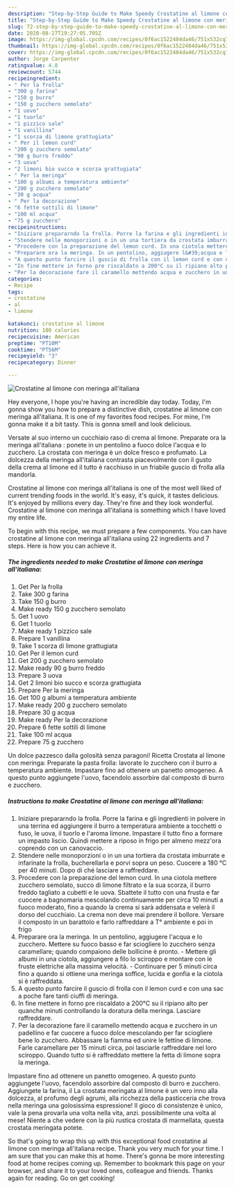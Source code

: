 ```yaml
---
description: "Step-by-Step Guide to Make Speedy Crostatine al limone con meringa all&amp;#39;italiana"
title: "Step-by-Step Guide to Make Speedy Crostatine al limone con meringa all&amp;#39;italiana"
slug: 72-step-by-step-guide-to-make-speedy-crostatine-al-limone-con-meringa-all-and-39-italiana
date: 2020-08-27T19:27:05.705Z
image: https://img-global.cpcdn.com/recipes/0f6ac1522484da46/751x532cq70/crostatine-al-limone-con-meringa-allitaliana-recipe-main-photo.jpg
thumbnail: https://img-global.cpcdn.com/recipes/0f6ac1522484da46/751x532cq70/crostatine-al-limone-con-meringa-allitaliana-recipe-main-photo.jpg
cover: https://img-global.cpcdn.com/recipes/0f6ac1522484da46/751x532cq70/crostatine-al-limone-con-meringa-allitaliana-recipe-main-photo.jpg
author: Jorge Carpenter
ratingvalue: 4.8
reviewcount: 5744
recipeingredient:
- " Per la frolla"
- "300 g farina"
- "150 g burro"
- "150 g zucchero semolato"
- "1 uovo"
- "1 tuorlo"
- "1 pizzico sale"
- "1 vanillina"
- "1 scorza di limone grattugiata"
- " Per il lemon curd"
- "200 g zucchero semolato"
- "90 g burro freddo"
- "3 uova"
- "2 limoni bio succo e scorza grattugiata"
- " Per la meringa"
- "100 g albumi a temperatura ambiente"
- "200 g zucchero semolato"
- "30 g acqua"
- " Per la decorazione"
- "6 fette sottili di limone"
- "100 ml acqua"
- "75 g zucchero"
recipeinstructions:
- "Iniziare prepararndo la frolla. Porre la farina e gli ingredienti in polvere in una terrina ed aggiungere il burro a temperatura ambiente a tocchetti o fuso, le uova, il tuorlo e l&#39;aroma limone. Impastare il tutto fino a formare un impasto liscio. Quindi mettere a riposo in frigo per almeno mezz&#39;ora coprendo con un canovaccio."
- "Stendere nelle monoporzioni o in un una tortiera da crostata imburrate e infarinate la frolla, bucherellarla e porvi sopra un peso. Cuocere a 180 °C per 40 minuti. Dopo di ché lasciare a raffreddare."
- "Procedere con la preparazione del lemon curd. In una ciotola mettere zucchero semolato, succo di limone filtrato e la sua scorza, il burro freddo tagliato a cubetti e le uova. Sbattete il tutto con una frusta e far cuocere a bagnomaria mescolando continuamente per circa 10 minuti a fuoco moderato, fino a quando la crema si sarà addensata e velerà il dorso del cucchiaio. La crema non deve mai prendere il bollore. Versare il composto in un barattolo e farlo raffreddare a T° ambiente e poi in frigo"
- "Preparare ora la meringa. In un pentolino, aggiugere l&#39;acqua e lo zucchero. Mettere su fuoco basso e far sciogliere lo zucchero senza caramellare; quando compaiono delle bollicine è pronto.  Mettere gli albumi in una ciotola, aggiungere a filo lo sciroppo e montare con le fruste elettriche alla massima velocità.  Continuare per 5 minuti circa fino a quando si ottiene una meringa soffice, lucida e gonfia e la ciotola si è raffreddata."
- "A questo punto farcire il guscio di frolla con il lemon curd e con una sac a poche fare tanti ciuffi di meringa."
- "In fine mettere in forno pre riscaldato a 200°C su il ripiano alto per quanche minuti controllando la doratura della meringa. Lasciare raffreddare."
- "Per la decorazione fare il caramello mettendo acqua e zucchero in un padellino e far cuocere a fuoco dolce mescolando per far sciogliere bene lo zucchero. Abbassare la fiamma ed unire le fettine di limone. Farle caramellare per 15 minuti circa, poi lasciarle raffreddare nel loro sciroppo. Quando tutto si è raffreddato mettere la fetta di limone sopra la meringa."
categories:
- Recipe
tags:
- crostatine
- al
- limone

katakunci: crostatine al limone 
nutrition: 180 calories
recipecuisine: American
preptime: "PT10M"
cooktime: "PT56M"
recipeyield: "3"
recipecategory: Dinner

---
```



![Crostatine al limone con meringa all&#39;italiana](https://img-global.cpcdn.com/recipes/0f6ac1522484da46/751x532cq70/crostatine-al-limone-con-meringa-allitaliana-recipe-main-photo.jpg)

Hey everyone, I hope you're having an incredible day today. Today, I'm gonna show you how to prepare a distinctive dish, crostatine al limone con meringa all&#39;italiana. It is one of my favorites food recipes. For mine, I'm gonna make it a bit tasty. This is gonna smell and look delicious.

Versate al suo interno un cucchiaio raso di crema al limone. Preparate ora la meringa all&#39;italiana : ponete in un pentolino a fuoco dolce l&#39;acqua e lo zucchero. La crostata con meringa è un dolce fresco e profumato. La dolcezza della meringa all&#39;italiana contrasta piacevolmente con il gusto della crema al limone ed il tutto è racchiuso in un friabile guscio di frolla alla mandorla.

Crostatine al limone con meringa all&#39;italiana is one of the most well liked of current trending foods in the world. It's easy, it's quick, it tastes delicious. It's enjoyed by millions every day. They're fine and they look wonderful. Crostatine al limone con meringa all&#39;italiana is something which I have loved my entire life.


To begin with this recipe, we must prepare a few components. You can have crostatine al limone con meringa all&#39;italiana using 22 ingredients and 7 steps. Here is how you can achieve it.

<!--inarticleads1-->

##### The ingredients needed to make Crostatine al limone con meringa all&#39;italiana:

1. Get  Per la frolla
1. Take 300 g farina
1. Take 150 g burro
1. Make ready 150 g zucchero semolato
1. Get 1 uovo
1. Get 1 tuorlo
1. Make ready 1 pizzico sale
1. Prepare 1 vanillina
1. Take 1 scorza di limone grattugiata
1. Get  Per il lemon curd
1. Get 200 g zucchero semolato
1. Make ready 90 g burro freddo
1. Prepare 3 uova
1. Get 2 limoni bio succo e scorza grattugiata
1. Prepare  Per la meringa
1. Get 100 g albumi a temperatura ambiente
1. Make ready 200 g zucchero semolato
1. Prepare 30 g acqua
1. Make ready  Per la decorazione
1. Prepare 6 fette sottili di limone
1. Take 100 ml acqua
1. Prepare 75 g zucchero


Un dolce pazzesco dalla golosità senza paragoni! Ricetta Crostata al limone con meringa: Preparate la pasta frolla: lavorate lo zucchero con il burro a temperatura ambiente. Impastare fino ad ottenere un panetto omogeneo. A questo punto aggiungete l&#39;uovo, facendolo assorbire dal composto di burro e zucchero. 

<!--inarticleads2-->

##### Instructions to make Crostatine al limone con meringa all&#39;italiana:

1. Iniziare prepararndo la frolla. Porre la farina e gli ingredienti in polvere in una terrina ed aggiungere il burro a temperatura ambiente a tocchetti o fuso, le uova, il tuorlo e l&#39;aroma limone. Impastare il tutto fino a formare un impasto liscio. Quindi mettere a riposo in frigo per almeno mezz&#39;ora coprendo con un canovaccio.
1. Stendere nelle monoporzioni o in un una tortiera da crostata imburrate e infarinate la frolla, bucherellarla e porvi sopra un peso. Cuocere a 180 °C per 40 minuti. Dopo di ché lasciare a raffreddare.
1. Procedere con la preparazione del lemon curd. In una ciotola mettere zucchero semolato, succo di limone filtrato e la sua scorza, il burro freddo tagliato a cubetti e le uova. Sbattete il tutto con una frusta e far cuocere a bagnomaria mescolando continuamente per circa 10 minuti a fuoco moderato, fino a quando la crema si sarà addensata e velerà il dorso del cucchiaio. La crema non deve mai prendere il bollore. Versare il composto in un barattolo e farlo raffreddare a T° ambiente e poi in frigo
1. Preparare ora la meringa. In un pentolino, aggiugere l&#39;acqua e lo zucchero. Mettere su fuoco basso e far sciogliere lo zucchero senza caramellare; quando compaiono delle bollicine è pronto.  - Mettere gli albumi in una ciotola, aggiungere a filo lo sciroppo e montare con le fruste elettriche alla massima velocità.  - Continuare per 5 minuti circa fino a quando si ottiene una meringa soffice, lucida e gonfia e la ciotola si è raffreddata.
1. A questo punto farcire il guscio di frolla con il lemon curd e con una sac a poche fare tanti ciuffi di meringa.
1. In fine mettere in forno pre riscaldato a 200°C su il ripiano alto per quanche minuti controllando la doratura della meringa. Lasciare raffreddare.
1. Per la decorazione fare il caramello mettendo acqua e zucchero in un padellino e far cuocere a fuoco dolce mescolando per far sciogliere bene lo zucchero. Abbassare la fiamma ed unire le fettine di limone. Farle caramellare per 15 minuti circa, poi lasciarle raffreddare nel loro sciroppo. Quando tutto si è raffreddato mettere la fetta di limone sopra la meringa.


Impastare fino ad ottenere un panetto omogeneo. A questo punto aggiungete l&#39;uovo, facendolo assorbire dal composto di burro e zucchero. Aggiungete la farina, il La crostata meringata al limone è un vero inno alla dolcezza, al profumo degli agrumi, alla ricchezza della pasticceria che trova nella meringa una golosissima espressione! Il gioco di consistenze è unico, vale la pena provarla una volta nella vita, anzi. possibilmente una volta al mese! Niente a che vedere con la più rustica crostata di marmellata, questa crostata meringata potete. 

So that's going to wrap this up with this exceptional food crostatine al limone con meringa all&#39;italiana recipe. Thank you very much for your time. I am sure that you can make this at home. There's gonna be more interesting food at home recipes coming up. Remember to bookmark this page on your browser, and share it to your loved ones, colleague and friends. Thanks again for reading. Go on get cooking!
